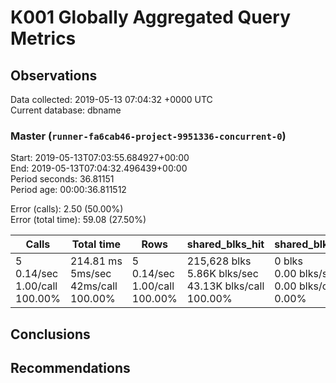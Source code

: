 # K001 Globally Aggregated Query Metrics

## Observations ##
Data collected: 2019-05-13 07:04:32 +0000 UTC  
Current database: dbname  



### Master (`runner-fa6cab46-project-9951336-concurrent-0`) ###
Start: 2019-05-13T07:03:55.684927+00:00  
End: 2019-05-13T07:04:32.496439+00:00  
Period seconds: 36.81151  
Period age: 00:00:36.811512  

Error (calls): 2.50 (50.00%)  
Error (total time): 59.08 (27.50%)

| Calls | Total&nbsp;time | Rows | shared_blks_hit | shared_blks_read | shared_blks_dirtied | shared_blks_written | blk_read_time | blk_write_time | kcache_reads | kcache_writes | kcache_user_time_ms | kcache_system_time |
|-------|------------|------|-----------------|------------------|---------------------|---------------------|---------------|----------------|--------------|---------------|---------------------|--------------------|
|5<br/>0.14/sec<br/>1.00/call<br/>100.00% |214.81&nbsp;ms<br/>5ms/sec<br/>42ms/call<br/>100.00% |5<br/>0.14/sec<br/>1.00/call<br/>100.00% |215,628&nbsp;blks<br/>5.86K&nbsp;blks/sec<br/>43.13K&nbsp;blks/call<br/>100.00% |0&nbsp;blks<br/>0.00&nbsp;blks/sec<br/>0.00&nbsp;blks/call<br/>0.00% |0&nbsp;blks<br/>0.00&nbsp;blks/sec<br/>0.00&nbsp;blks/call<br/>0.00% |0&nbsp;blks<br/>0.00&nbsp;blks/sec<br/>0.00&nbsp;blks/call<br/>0.00% |0.00&nbsp;ms<br/>0s/sec<br/>0s/call<br/>0.00% |0.00&nbsp;ms<br/>0s/sec<br/>0s/call<br/>0.00% |0.00&nbsp;bytes<br/>0.00&nbsp;bytes/sec<br/>0.00&nbsp;bytes/call<br/>0.00% |0.00&nbsp;bytes<br/>0.00&nbsp;bytes/sec<br/>0.00&nbsp;bytes/call<br/>0.00% |0.00&nbsp;ms<br/>0s/sec<br/>0s/call<br/>0.00% |0.00&nbsp;ms<br/>0s/sec<br/>0s/call<br/>0.00%|





## Conclusions ##


## Recommendations ##

